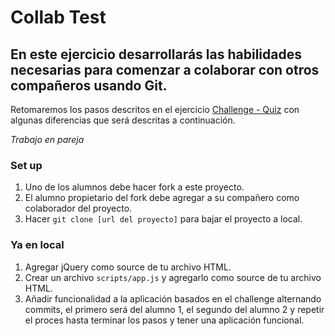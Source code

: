 # Collab Test
## En este ejercicio desarrollarás las habilidades necesarias para comenzar a colaborar con otros compañeros usando Git.
Retomaremos los pasos descritos en el ejercicio [Challenge - Quiz](https://gist.github.com/vampaynani/6b733a600d3a82baee95ed43e53eddc9) con algunas diferencias que será descritas a continuación.

*Trabajo en pareja*
### Set up
1. Uno de los alumnos debe hacer fork a este proyecto.
2. El alumno propietario del fork debe agregar a su compañero como colaborador del proyecto.
3. Hacer `git clone [url del proyecto]` para bajar el proyecto a local.

### Ya en local
1. Agregar jQuery como source de tu archivo HTML.
2. Crear un archivo `scripts/app.js` y agregarlo como source de tu archivo HTML.
3. Añadir funcionalidad a la aplicación basados en el challenge alternando commits, el primero será del alumno 1, el segundo del alumno 2 y repetir el proces hasta terminar los pasos y tener una aplicación funcional.
